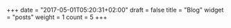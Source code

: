 +++
date = "2017-05-01T05:20:31+02:00"
draft = false
title = "Blog"
widget = "posts"
weight = 1
count = 5
+++
